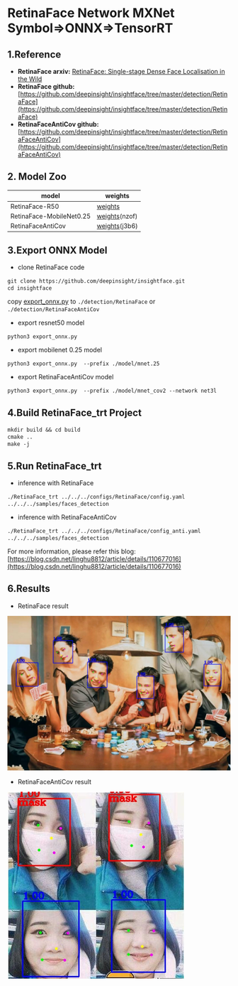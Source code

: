 # RetinaFace Network MXNet Symbol=>ONNX=>TensorRT

## 1.Reference
- **RetinaFace arxiv:** [RetinaFace: Single-stage Dense Face Localisation in the Wild](https://arxiv.org/abs/1905.00641)
- **RetinaFace github:** [https://github.com/deepinsight/insightface/tree/master/detection/RetinaFace](https://github.com/deepinsight/insightface/tree/master/detection/RetinaFace)
- **RetinaFaceAntiCov github:** [https://github.com/deepinsight/insightface/tree/master/detection/RetinaFaceAntiCov](https://github.com/deepinsight/insightface/tree/master/detection/RetinaFaceAntiCov)

## 2. Model Zoo

model|weights
---|---
RetinaFace-R50|[weights](https://pan.baidu.com/s/1C6nKq122gJxRhb37vK0_LQ)
RetinaFace-MobileNet0.25|[weights](https://pan.baidu.com/s/1P1ypO7VYUbNAezdvLm2m9w)(nzof)
RetinaFaceAntiCov|[weights](https://pan.baidu.com/s/16ihzPxjTObdbv0D6P6LmEQ)(j3b6)

## 3.Export ONNX Model
- clone RetinaFace code
```
git clone https://github.com/deepinsight/insightface.git
cd insightface
```
copy [export_onnx.py](export_onnx.py) to `./detection/RetinaFace` or `./detection/RetinaFaceAntiCov`
- export resnet50 model
```
python3 export_onnx.py
```
- export mobilenet 0.25 model
```
python3 export_onnx.py  --prefix ./model/mnet.25
```
- export RetinaFaceAntiCov model
```
python3 export_onnx.py  --prefix ./model/mnet_cov2 --network net3l
```

## 4.Build RetinaFace_trt Project
```
mkdir build && cd build
cmake ..
make -j
```

## 5.Run RetinaFace_trt
- inference with RetinaFace
```
./RetinaFace_trt ../../../configs/RetinaFace/config.yaml ../../../samples/faces_detection
```
- inference with RetinaFaceAntiCov
```
./RetinaFace_trt ../../../configs/RetinaFace/config_anti.yaml ../../../samples/faces_detection
```

For more information, please refer this blog: [https://blog.csdn.net/linghu8812/article/details/110677016](https://blog.csdn.net/linghu8812/article/details/110677016)

## 6.Results
- RetinaFace result

![](prediction_R50.jpg)

- RetinaFaceAntiCov result

![](prediction_Anti.jpg)

